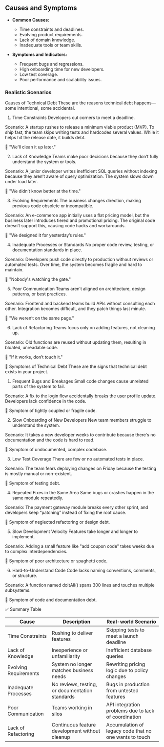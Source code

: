 ## Causes and Symptoms
- **Common Causes:**
  - Time constraints and deadlines.
  - Evolving product requirements.
  - Lack of domain knowledge.
  - Inadequate tools or team skills.

- **Symptoms and Indicators:**
  - Frequent bugs and regressions.
  - High onboarding time for new developers.
  - Low test coverage.
  - Poor performance and scalability issues.

 ### Realistic Scenarios 
 Causes of Technical Debt
These are the reasons technical debt happens—some intentional, some accidental.

1. Time Constraints
Developers cut corners to meet a deadline.

Scenario:
A startup rushes to release a minimum viable product (MVP). To ship fast, the team skips writing tests and hardcodes several values. While it helps hit the release date, it builds debt.

🧠 "We'll clean it up later."

2. Lack of Knowledge
Teams make poor decisions because they don’t fully understand the system or tools.

Scenario:
A junior developer writes inefficient SQL queries without indexing because they aren’t aware of query optimization. The system slows down under load later.

🧠 "We didn’t know better at the time."

3. Evolving Requirements
The business changes direction, making previous code obsolete or incompatible.

Scenario:
An e-commerce app initially uses a flat pricing model, but the business later introduces tiered and promotional pricing. The original code doesn’t support this, causing code hacks and workarounds.

🧠 "We designed it for yesterday’s rules."

4. Inadequate Processes or Standards
No proper code review, testing, or documentation standards in place.

Scenario:
Developers push code directly to production without reviews or automated tests. Over time, the system becomes fragile and hard to maintain.

🧠 "Nobody's watching the gate."

5. Poor Communication
Teams aren’t aligned on architecture, design patterns, or best practices.

Scenario:
Frontend and backend teams build APIs without consulting each other. Integration becomes difficult, and they patch things last minute.

🧠 "We weren’t on the same page."

6. Lack of Refactoring
Teams focus only on adding features, not cleaning up.

Scenario:
Old functions are reused without updating them, resulting in bloated, unreadable code.

🧠 "If it works, don’t touch it."

🧩 Symptoms of Technical Debt
These are the signs that technical debt exists in your project.

1. Frequent Bugs and Breakages
Small code changes cause unrelated parts of the system to fail.

Scenario:
A fix to the login flow accidentally breaks the user profile update. Developers lack confidence in the code.

🚨 Symptom of tightly coupled or fragile code.

2. Slow Onboarding of New Developers
New team members struggle to understand the system.

Scenario:
It takes a new developer weeks to contribute because there's no documentation and the code is hard to read.

🚨 Symptom of undocumented, complex codebase.

3. Low Test Coverage
There are few or no automated tests in place.

Scenario:
The team fears deploying changes on Friday because the testing is mostly manual or non-existent.

🚨 Symptom of testing debt.

4. Repeated Fixes in the Same Area
Same bugs or crashes happen in the same module repeatedly.

Scenario:
The payment gateway module breaks every other sprint, and developers keep “patching” instead of fixing the root cause.

🚨 Symptom of neglected refactoring or design debt.

5. Slow Development Velocity
Features take longer and longer to implement.

Scenario:
Adding a small feature like "add coupon code" takes weeks due to complex interdependencies.

🚨 Symptom of poor architecture or spaghetti code.

6. Hard-to-Understand Code
Code lacks naming conventions, comments, or structure.

Scenario:
A function named doItAll() spans 300 lines and touches multiple subsystems.

🚨 Symptom of code and documentation debt.

✅ Summary Table

| Cause                 | Description                                     | Real-world Scenario                                    |
| --------------------- | ----------------------------------------------- | ------------------------------------------------------ |
| Time Constraints      | Rushing to deliver features                     | Skipping tests to meet a launch deadline               |
| Lack of Knowledge     | Inexperience or unfamiliarity                   | Inefficient database queries                           |
| Evolving Requirements | System no longer matches business needs         | Rewriting pricing logic due to policy changes          |
| Inadequate Processes  | No reviews, testing, or documentation standards | Bugs in production from untested features              |
| Poor Communication    | Teams working in silos                          | API integration problems due to lack of coordination   |
| Lack of Refactoring   | Continuous feature development without cleanup  | Accumulation of legacy code that no one wants to touch |

